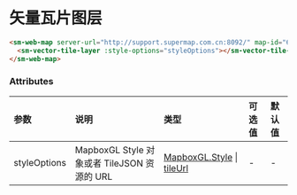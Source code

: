# 矢量瓦片图层

<sm-iframe src="http://iclient.supermap.io/examples/mapboxgl/components_vector_tile_vue.html"></sm-iframe>

```html
<sm-web-map server-url="http://support.supermap.com.cn:8092/" map-id="676816598">
  <sm-vector-tile-layer :style-options="styleOptions"></sm-vector-tile-layer>
</sm-web-map>
```

### Attributes

| 参数         | 说明                                        | 类型                                                                                                                                                 | 可选值 | 默认值 |
| :----------- | :------------------------------------------ | :--------------------------------------------------------------------------------------------------------------------------------------------------- | :----- | :----- |
| styleOptions | MapboxGL Style 对象或者 TileJSON 资源的 URL | [MapboxGL.Style](https://docs.mapbox.com/mapbox-gl-js/style-spec/) \| [tileUrl](https://docs.mapbox.com/mapbox-gl-js/style-spec/#sources-vector-url) | -      | -      |
